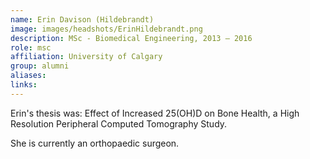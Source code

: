 ```yaml
---
name: Erin Davison (Hildebrandt)
image: images/headshots/ErinHildebrandt.png
description: MSc - Biomedical Engineering, 2013 – 2016
role: msc
affiliation: University of Calgary
group: alumni
aliases: 
links:
---
```


Erin's thesis was: Effect of Increased 25(OH)D on Bone Health, a High Resolution Peripheral Computed Tomography Study.

She is currently an orthopaedic surgeon.